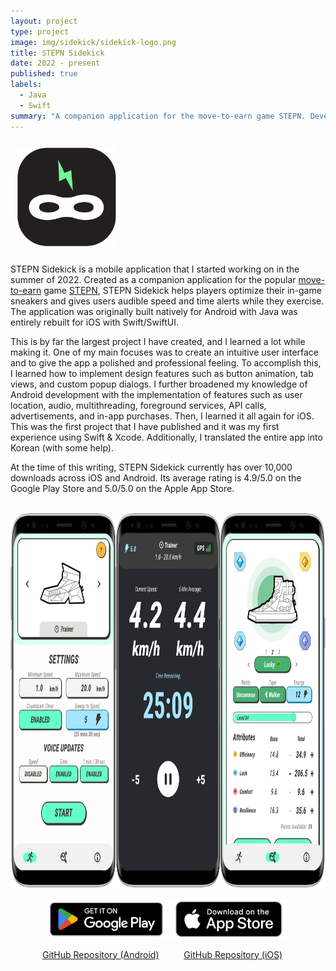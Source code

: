 ```yaml
---
layout: project
type: project
image: img/sidekick/sidekick-logo.png
title: STEPN Sidekick
date: 2022 - present
published: true
labels:
  - Java
  - Swift
summary: "A companion application for the move-to-earn game STEPN. Developed natively for both Android and iOS."
---
```


<img width="160px" class="rounded float-end" vspace="10px" hspace="10px" src="../img/sidekick/curvy-logo.png" alt="STEPN Sidekick Logo">

STEPN Sidekick is a mobile application that I started working on in the summer of 2022. Created as a companion application for the popular <a href="https://time.com/6207679/move-to-earn-apps-crypto-fitness/" target="_blank">move-to-earn</a> game <a href="https://stepn.com" target="_blank">STEPN</a>, STEPN Sidekick helps players optimize their in-game sneakers and gives users audible speed and time alerts while they exercise. The application was originally built natively for Android with Java was entirely rebuilt for iOS with Swift/SwiftUI.

This is by far the largest project I have created, and I learned a lot while making it. One of my main focuses was to create an intuitive user interface and to give the app a polished and professional feeling. To accomplish this, I learned how to implement design features such as button animation, tab views, and custom popup dialogs. I further broadened my knowledge of Android development with the implementation of features such as user location, audio, multithreading, foreground services, API calls, advertisements, and in-app purchases. Then, I learned it all again for iOS. This was the first project that I have published and it was my first experience using Swift & Xcode. Additionally, I translated the entire app into Korean (with some help).

At the time of this writing, STEPN Sidekick currently has over 10,000 downloads across iOS and Android. Its average rating is 4.9/5.0 on the Google Play Store and 5.0/5.0 on the Apple App Store.
<br><br>

<p style="text-align:center;">
  <img height="600px" src="../img/sidekick/sidekick-screenshot.png" alt="STEPN Sidekick Screenshots">
</p>

<p style="text-align:center;">
  <a href="https://play.google.com/store/apps/details?id=stepn.sidekick.stepnsidekick" target="_blank">
    <img height="64px" src="../img/sidekick/google-play-badge.png" alt="Google Play Link" /></a>
  <a href="https://apps.apple.com/app/stepn-sidekick/id1643388378?platform=iphone" target="_blank">
    <img height="64px" src="../img/sidekick/app-store-badge.png" alt="App Store Link" /></a>
</p>

<p style="text-align:center;">
  <a href="https://github.com/robertgodfrey/STEPN-Sidekick" target="_blank">GitHub Repository (Android)</a>
  &emsp; &emsp;
  <a href="https://github.com/robertgodfrey/STEPN-Sidekick-iOS" target="_blank">GitHub Repository (iOS)</a> &emsp;
</p>
